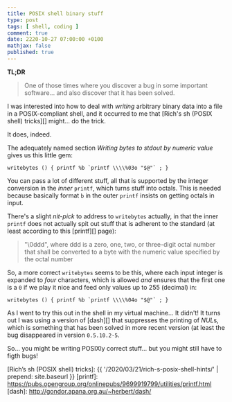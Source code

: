 ```yaml
---
title: POSIX shell binary stuff
type: post
tags: [ shell, coding ]
comment: true
date: 2220-10-27 07:00:00 +0100
mathjax: false
published: true
---
```


**TL;DR**

> One of those times where you discover a bug in some important
> software... and also discover that it has been solved.

I was interested into how to deal with *writing* arbitrary binary data
into a file in a POSIX-compliant shell, and it occurred to me that
[Rich's sh (POSIX shell) tricks][] might... do the trick.

It does, indeed.

The adequately named section *Writing bytes to stdout by numeric value*
gives us this little gem:

```shell
writebytes () { printf %b `printf \\\\%03o "$@"` ; }
```

You can pass a lot of different stuff, all that is supported by the
integer conversion in the *inner* `printf`, which turns stuff into
octals. This is needed because basically format `b` in the outer
`printf` insists on getting octals in input.

There's a slight *nit-pick* to address to `writebytes` actually, in that
the inner `printf` does not actually spit out stuff that is adherent to
the standard (at least according to this [printf][] page):

> "\0ddd", where ddd is a zero, one, two, or three-digit octal number
> that shall be converted to a byte with the numeric value specified by
> the octal number

So, a more correct `writebytes` seems to be this, where each input
integer is expanded to *four* characters, which is allowed *and* ensures
that the first one is a `0` if we play it nice and feed only values up
to 255 (decimal) in:

```shell
writebytes () { printf %b `printf \\\\%04o "$@"` ; }
```

As I went to try this out in the shell in my virtual machine... It
didn't! It turns out I was using a version of [dash][] that suppresses
the printing of *NUL*s, which is something that has been solved in more
recent version (at least the bug disappeared in version `0.5.10.2-5`.

So... you might be writing POSIXly correct stuff... but you might still
have to figth bugs!

[Rich’s sh (POSIX shell) tricks]: {{ '/2020/03/21/rich-s-posix-shell-hints/' | prepend: site.baseurl }}
[printf]: https://pubs.opengroup.org/onlinepubs/9699919799/utilities/printf.html
[dash]: http://gondor.apana.org.au/~herbert/dash/
